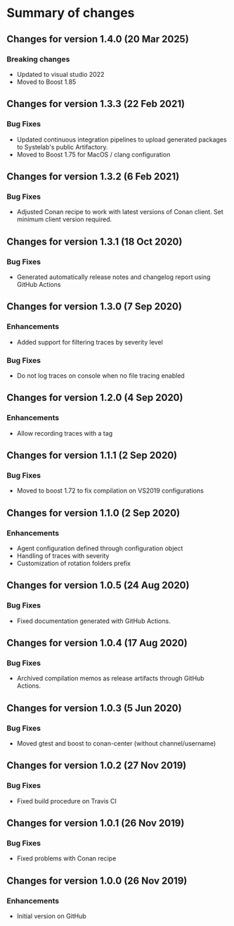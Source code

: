 # Summary of changes

## Changes for version 1.4.0 (20 Mar 2025)

### Breaking changes

- Updated to visual studio 2022
- Moved to Boost 1.85

## Changes for version 1.3.3 (22 Feb 2021)

### Bug Fixes

- Updated continuous integration pipelines to upload generated packages to Systelab's public Artifactory.
- Moved to Boost 1.75 for MacOS / clang configuration


## Changes for version 1.3.2 (6 Feb 2021)

### Bug Fixes

- Adjusted Conan recipe to work with latest versions of Conan client. Set minimum client version required.


## Changes for version 1.3.1 (18 Oct 2020)

### Bug Fixes

- Generated automatically release notes and changelog report using GitHub Actions


## Changes for version 1.3.0 (7 Sep 2020)

### Enhancements

- Added support for filtering traces by severity level

### Bug Fixes

- Do not log traces on console when no file tracing enabled


## Changes for version 1.2.0 (4 Sep 2020)

### Enhancements

- Allow recording traces with a tag


## Changes for version 1.1.1 (2 Sep 2020)

### Bug Fixes

- Moved to boost 1.72 to fix compilation on VS2019 configurations


## Changes for version 1.1.0 (2 Sep 2020)

### Enhancements

- Agent configuration defined through configuration object
- Handling of traces with severity
- Customization of rotation folders prefix


## Changes for version 1.0.5 (24 Aug 2020)

### Bug Fixes

- Fixed documentation generated with GitHub Actions.


## Changes for version 1.0.4 (17 Aug 2020)

### Bug Fixes

- Archived compilation memos as release artifacts through GitHub Actions.


## Changes for version 1.0.3 (5 Jun 2020)

### Bug Fixes

- Moved gtest and boost to conan-center (without channel/username)


## Changes for version 1.0.2 (27 Nov 2019)

### Bug Fixes

- Fixed build procedure on Travis CI


## Changes for version 1.0.1 (26 Nov 2019)

### Bug Fixes

- Fixed problems with Conan recipe


## Changes for version 1.0.0 (26 Nov 2019)

### Enhancements

- Initial version on GitHub

